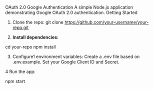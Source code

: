 OAuth 2.0 Google Authentication
A simple Node.js application demonstrating Google OAuth 2.0 authentication.
 
 Getting Started
1. Clone the repo:
   git clone https://github.com/your-username/your-repo.git

2. **Install dependencies:**

cd your-repo
npm install

3. Configure1 environment variables:
Create a .env file based on .env.example.
Set your Google Client ID and Secret.

4 Run the app:

npm start
